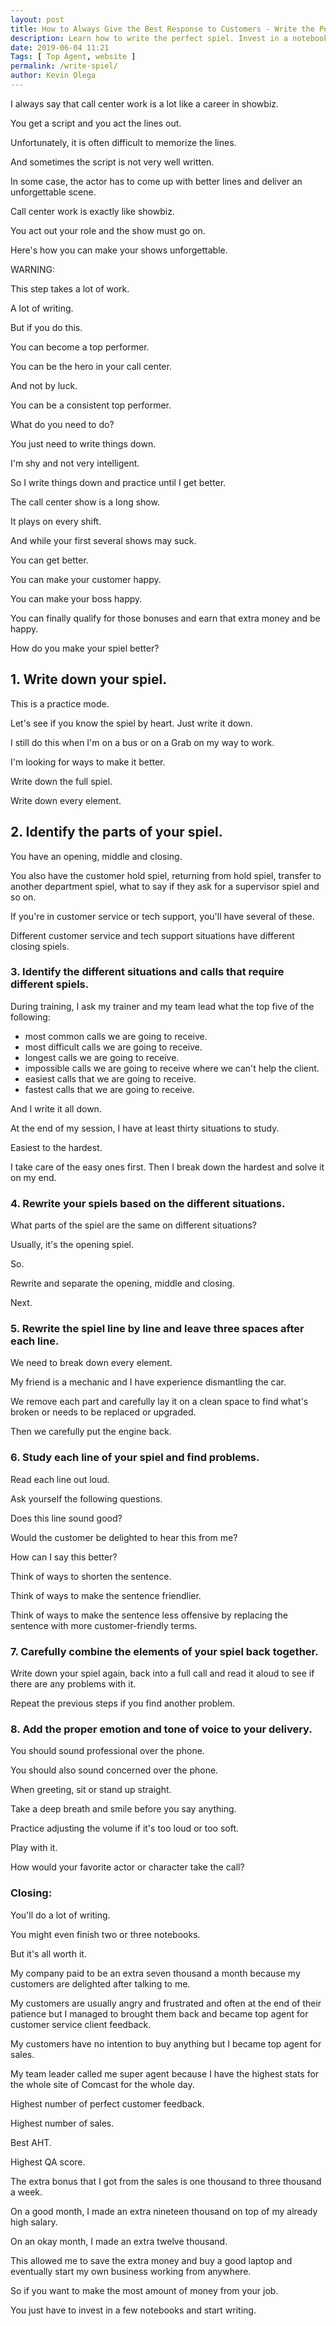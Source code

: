```yaml
--- 
layout: post 
title: How to Always Give the Best Response to Customers - Write the Perfect Spiel
description: Learn how to write the perfect spiel. Invest in a notebook and earn all the extra bonuses that your company provides.
date: 2019-06-04 11:21
Tags: [ Top Agent, website ]
permalink: /write-spiel/ 
author: Kevin Olega 
--- 
```

I always say that call center work is a lot like a career in showbiz.

You get a script and you act the lines out.

Unfortunately, it is often difficult to memorize the lines.

And sometimes the script is not very well written.

In some case, the actor has to come up with better lines and deliver an unforgettable scene.

Call center work is exactly like showbiz.

You act out your role and the show must go on.

Here's how you can make your shows unforgettable.

WARNING:

This step takes a lot of work.

A lot of writing.

But if you do this.

You can become a top performer.

You can be the hero in your call center.

And not by luck.

You can be a consistent top performer.

What do you need to do?

You just need to write things down.

I'm shy and not very intelligent.

So I write things down and practice until I get better.

The call center show is a long show.

It plays on every shift.

And while your first several shows may suck. 

You can get better.

You can make your customer happy.

You can make your boss happy.

You can finally qualify for those bonuses and earn that extra money and be happy.

How do you make your spiel better?

## 1. Write down your spiel.

This is a practice mode. 

Let's see if you know the spiel by heart.
Just write it down. 

I still do this when I'm on a bus or on a Grab on my way to work. 

I'm looking for ways to make it better.

Write down the full spiel. 

Write down every element.

## 2. Identify the parts of your spiel.

You have an opening, middle and closing. 

You also have the customer hold spiel, returning from hold spiel, transfer to another department spiel, what to say if they ask for a supervisor spiel and so on. 

If you're in customer service or tech support, you'll have several of these. 

Different customer service and tech support situations have different closing spiels.

### 3. Identify the different situations and calls that require different spiels.

During training, I ask my trainer and my team lead what the top five of the following: 

- most common calls we are going to receive.
- most difficult calls we are going to receive.
- longest calls we are going to receive.
- impossible calls we are going to receive where we can't help the client.
- easiest calls that we are going to receive.
- fastest calls that we are going to receive.

And I write it all down.

At the end of my session, I have at least thirty situations to study. 

Easiest to the hardest.

I take care of the easy ones first. Then I break down the hardest and solve it on my end.

### 4. Rewrite your spiels based on the different situations.

What parts of the spiel are the same on different situations?

Usually, it's the opening spiel. 

So.

Rewrite and separate the opening, middle and closing.

Next.


### 5. Rewrite the spiel line by line and leave three spaces after each line.

We need to break down every element. 

My friend is a mechanic and I have experience dismantling the car. 

We remove each part and carefully lay it on a clean space to find what's broken or needs to be replaced or upgraded.

Then we carefully put the engine back.

### 6. Study each line of your spiel and find problems.

Read each line out loud.

Ask yourself the following questions.

Does this line sound good?

Would the customer be delighted to hear this from me?

How can I say this better?

Think of ways to shorten the sentence.

Think of ways to make the sentence friendlier.

Think of ways to make the sentence less offensive by replacing the sentence with more customer-friendly terms.


### 7. Carefully combine the elements of your spiel back together.

Write down your spiel again, back into a full call and read it aloud to see if there are any problems with it.

Repeat the previous steps if you find another problem.

### 8. Add the proper emotion and tone of voice to your delivery.

You should sound professional over the phone. 

You should also sound concerned over the phone.

When greeting, sit or stand up straight. 

Take a deep breath and smile before you say anything.

Practice adjusting the volume if it's too loud or too soft.

Play with it. 

How would your favorite actor or character take the call?

### Closing:

You'll do a lot of writing.

You might even finish two or three notebooks.

But it's all worth it.

My company paid to be an extra seven thousand a month because my customers are delighted after talking to me.

My customers are usually angry and frustrated and often at the end of their patience but I managed to brought them back and became top agent for customer service client feedback.

My customers have no intention to buy anything but I became top agent for sales.

My team leader called me super agent because I have the highest stats for the whole site of Comcast for the whole day. 

Highest number of perfect customer feedback.

Highest number of sales.

Best AHT.

Highest QA score.

The extra bonus that I got from the sales is one thousand to three thousand a week.

On a good month, I made an extra nineteen thousand on top of my already high salary. 

On an okay month, I made an extra twelve thousand.

This allowed me to save the extra money and buy a good laptop and eventually start my own business working from anywhere.

So if you want to make the most amount of money from your job.

You just have to invest in a few notebooks and start writing.